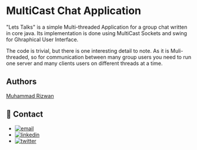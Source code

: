 
# MultiCast Chat Application

"Lets Talks" is a simple Multi-threaded Application for a group chat written in core java.
Its implementation is done using MultiCast Sockets and swing for Ghraphical User Interface.

The code is trivial, but there is one interesting detail to note. As it is Muli-threaded, so for communication between many group users you need to run one server and many clients users on different threads at a time.


## Authors

[Muhammad Rizwan](https://www.github.com/rizwan-ilyas)

## 🔗 Contact
- [![email](https://img.shields.io/badge/Gmail-D14836?style=for-the-badge&logo=gmail&logoColor=white)](mailto:rizwanilyas.me@gmail.com?subject=[GitHub]%20Source%20MultiCastUDP)
- [![linkedin](https://img.shields.io/badge/linkedin-0A66C2?style=for-the-badge&logo=linkedin&logoColor=white)](https://www.linkedin.com/in/rizwan-ilyas)
- [![twitter](https://img.shields.io/badge/twitter-1DA1F2?style=for-the-badge&logo=twitter&logoColor=white)](https://twitter.com/m_rizwan_ilyas)


